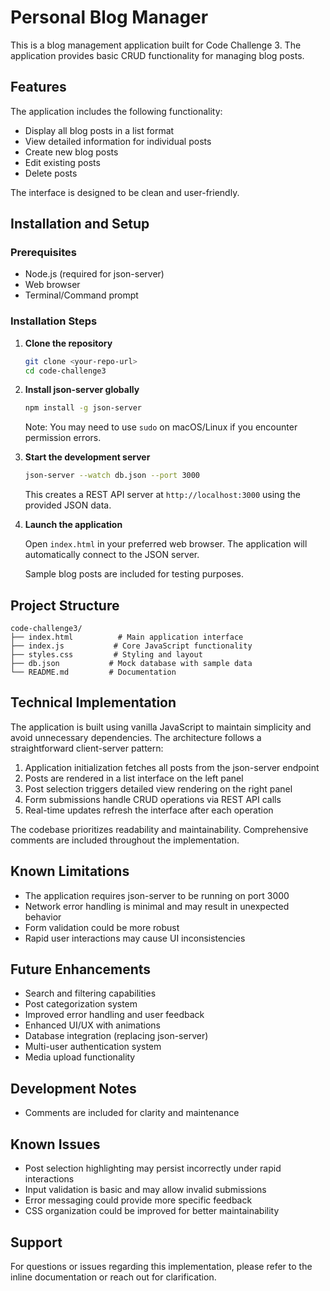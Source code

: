 # Personal Blog Manager

This is a blog management application built for Code Challenge 3. The application provides basic CRUD functionality for managing blog posts.

## Features

The application includes the following functionality:
- Display all blog posts in a list format
- View detailed information for individual posts
- Create new blog posts
- Edit existing posts
- Delete posts

The interface is designed to be clean and user-friendly.

## Installation and Setup

### Prerequisites
- Node.js (required for json-server)
- Web browser
- Terminal/Command prompt

### Installation Steps

1. **Clone the repository**
   ```bash
   git clone <your-repo-url>
   cd code-challenge3
   ```

2. **Install json-server globally**
   ```bash
   npm install -g json-server
   ```
   
   Note: You may need to use `sudo` on macOS/Linux if you encounter permission errors.

3. **Start the development server**
   ```bash
   json-server --watch db.json --port 3000
   ```
   
   This creates a REST API server at `http://localhost:3000` using the provided JSON data.

4. **Launch the application**
   
   Open `index.html` in your preferred web browser. The application will automatically connect to the JSON server.
   
   Sample blog posts are included for testing purposes.

## Project Structure

```
code-challenge3/
├── index.html          # Main application interface
├── index.js           # Core JavaScript functionality
├── styles.css         # Styling and layout
├── db.json           # Mock database with sample data
└── README.md         # Documentation
```

## Technical Implementation

The application is built using vanilla JavaScript to maintain simplicity and avoid unnecessary dependencies. The architecture follows a straightforward client-server pattern:

1. Application initialization fetches all posts from the json-server endpoint
2. Posts are rendered in a list interface on the left panel
3. Post selection triggers detailed view rendering on the right panel
4. Form submissions handle CRUD operations via REST API calls
5. Real-time updates refresh the interface after each operation

The codebase prioritizes readability and maintainability. Comprehensive comments are included throughout the implementation.

## Known Limitations

- The application requires json-server to be running on port 3000
- Network error handling is minimal and may result in unexpected behavior
- Form validation could be more robust
- Rapid user interactions may cause UI inconsistencies

## Future Enhancements

- Search and filtering capabilities
- Post categorization system
- Improved error handling and user feedback
- Enhanced UI/UX with animations
- Database integration (replacing json-server)
- Multi-user authentication system
- Media upload functionality

## Development Notes

- Comments are included for clarity and maintenance

## Known Issues

- Post selection highlighting may persist incorrectly under rapid interactions
- Input validation is basic and may allow invalid submissions
- Error messaging could provide more specific feedback
- CSS organization could be improved for better maintainability

## Support

For questions or issues regarding this implementation, please refer to the inline documentation or reach out for clarification.

